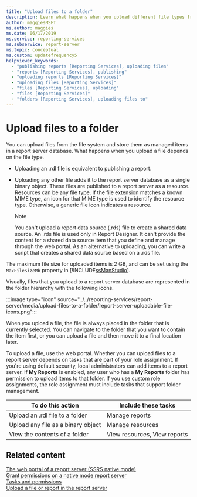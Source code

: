 ```yaml
---
title: "Upload files to a folder"
description: Learn what happens when you upload different file types from the file system and store them as managed items in a report server database in Reporting Services.
author: maggiesMSFT
ms.author: maggies
ms.date: 06/17/2019
ms.service: reporting-services
ms.subservice: report-server
ms.topic: conceptual
ms.custom: updatefrequency5
helpviewer_keywords:
  - "publishing reports [Reporting Services], uploading files"
  - "reports [Reporting Services], publishing"
  - "uploading reports [Reporting Services]"
  - "uploading files [Reporting Services]"
  - "files [Reporting Services], uploading"
  - "files [Reporting Services]"
  - "folders [Reporting Services], uploading files to"
---
```

# Upload files to a folder
  You can upload files from the file system and store them as managed items in a report server database. What happens when you upload a file depends on the file type.  
  
-   Uploading an .rdl file is equivalent to publishing a report.  
  
-   Uploading any other file adds it to the report server database as a single binary object. These files are published to a report server as a resource. Resources can be any file type. If the file extension matches a known MIME type, an icon for that MIME type is used to identify the resource type. Otherwise, a generic file icon indicates a resource.  
  
    >[!NOTE]  
    >You can't upload a report data source (.rds) file to create a shared data source. An .rds file is used only in Report Designer. It can't provide the content for a shared data source item that you define and manage through the web portal. As an alternative to uploading, you can write a script that creates a shared data source based on a .rds file.  
  
 The maximum file size for uploaded items is 2 GB, and can be set using the `MaxFileSizeMb` property in [!INCLUDE[ssManStudio](../../includes/ssmanstudio-md.md)].  
  
 Visually, files that you upload to a report server database are represented in the folder hierarchy with the following icons.  
  
  :::image type="icon" source="../../reporting-services/report-server/media/upload-files-to-a-folder/report-server-uploadable-file-icons.png":::

 When you upload a file, the file is always placed in the folder that is currently selected. You can navigate to the folder that you want to contain the item first, or you can upload a file and then move it to a final location later.  
  
 To upload a file, use the web portal. Whether you can upload files to a report server depends on tasks that are part of your role assignment. If you're using default security, local administrators can add items to a report server. If **My Reports** is enabled, any user who has a **My Reports** folder has permission to upload items to that folder. If you use custom role assignments, the role assignment must include tasks that support folder management.  
  
|To do this action|Include these tasks|  
|----------------|-------------------------|  
|Upload an .rdl file to a folder|Manage reports|  
|Upload any file as a binary object|Manage resources|  
|View the contents of a folder|View resources, View reports|  
  
## Related content 
 [The web portal of a report server (SSRS native mode)](../../reporting-services/web-portal-ssrs-native-mode.md)  
 [Grant permissions on a native mode report server](../../reporting-services/security/granting-permissions-on-a-native-mode-report-server.md)   
 [Tasks and permissions](../../reporting-services/security/tasks-and-permissions.md)   
 [Upload a file or report in the report server](../../reporting-services/reports/upload-a-file-or-report-report-manager.md)   
  
